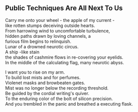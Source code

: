 Public Techniques Are All Next To Us
------------------------------------
Carry me onto your wheel - the apple of my current -  
like rotten stumps deceiving outside hearts.  
From harrowing wind to uncomfortable turbulence,  
hidden paths drawn by loving channels, a  
furious film begins to relinquish.  
Lunar of a drowned neurotic circus.  
A ship -like stain  
the shades of cashmire flows in re-covering your eyelids.  
In the middle of the calculating flag, many neurotic abyss.  
  
I want you to rise on my arm.  
To build lost mists and for perfumes.  
Violenet masks and browbeaten gates.  
Mist was no longer below the recording threshold.  
Be guided by the cordial writing's quiver.  
To the enduring color of the bolt of silicon precision.  
And you trembled in the panic and breathed a executing flask.  
